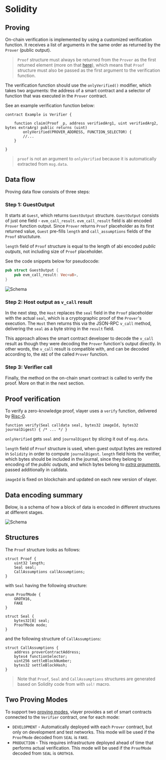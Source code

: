 # Solidity

## Proving

On-chain verification is implemented by using a customized verification function. It receives a list of arguments in the same order as returned by the `Prover` (public output).

> `Proof` structure must always be returned from the `Prover` as the first returned element (more on that [here](/advanced/prover.html#proof)),
> which means that `Proof` structure must also be passed as the first argument to the verification function. 

The verification function should use the `onlyVerified()` modifier, which takes two arguments: the address of a smart contract and a selector of function that was executed in the `Prover` contract.

See an example verification function below:

```solidity
contract Example is Verifier {

    function claim(Proof _p, address verifiedArg1, uint verifiedArg2, bytes extraArg) public returns (uint)
        onlyVerified(PROVER_ADDRESS, FUNCTION_SELECTOR) {
        //...
    }

}
```

>`proof` is not an argument to `onlyVerified` because it is automatically extracted from `msg.data`.

## Data flow

Proving data flow consists of three steps:

### Step 1: GuestOutput

It starts at `Guest`, which returns `GuestOutput` structure. 
`GuestOutput` consists of just one field - `evm_call_result`. `evm_call_result` field is abi encoded `Prover` function output. 
Since `Prover` returns `Proof` placeholder as its first returned value, `Guest` pre-fills `length` and `call_assumptions` fields of the `Proof` structuture. 

`length` field of `Proof` structure is equal to the length of abi encoded _public outputs_, not including size of `Proof` placeholder.  

See the code snippets below for pseudocode:

```rust
pub struct GuestOutput {
    pub evm_call_result: Vec<u8>,
}
```

![Schema](/images/architecture/guest-output.png)


### Step 2: Host output as `v_call` result

In the next step, the `Host` replaces the `seal` field in the `Proof` placeholder with the actual `seal`, 
which is a cryptographic proof of the `Prover`'s execution. 
The `Host` then returns this via the JSON-RPC `v_call` method, delivering the `seal` as a byte string in the `result` field.

This approach allows the smart contract developer to decode the 
`v_call` result as though they were decoding the `Prover` function's output directly.
In other words, the `v_call` result is compatible with, and can be decoded according to, the `ABI` of the called `Prover` function.

### Step 3: Verifier call
Finally, the method on the on-chain smart contract is called to verify the proof. More on that in the next section. 

## Proof verification

To verify a zero-knowledge proof, vlayer uses a `verify` function, delivered by [Risc-0](https://dev.risczero.com/api/blockchain-integration/contracts/verifier).

```solidity
function verify(Seal calldata seal, bytes32 imageId, bytes32 journalDigest) { /* ... */ }
```

`onlyVerified` gets `seal` and `journalDigest` by slicing it out of `msg.data`. 

`length` field of `Proof` structure is used, when guest output bytes are restored in `Solidity` in order to compute `journalDigest`.
`length` field hints the verifier, which bytes should be included in the journal, since they belong to encoding of the _public outputs_, 
and which bytes belong to _[extra arguments](/advanced/verifier.html#extra-arguments)_, passed additionally in calldata. 

`imageId` is fixed on blockchain and updated on each new version of vlayer.

## Data encoding summary

Below, is a schema of how a block of data is encoded in different structures at different stages.

![Schema](/images/architecture/prover-verifier-data-ecoding.png)

## Structures
The `Proof` structure looks as follows:

```solidity
struct Proof {
    uint32 length;
    Seal seal;
    CallAssumptions callAssumptions;
}
```

with `Seal` having the following structure: 

```solidity
enum ProofMode {
    GROTH16,
    FAKE
}

struct Seal {
    bytes32[8] seal;
    ProofMode mode;
}
```

and the following structure of `CallAssumptions`:

```solidity
struct CallAssumptions {
    address proverContractAddress;
    bytes4 functionSelector;
    uint256 settleBlockNumber;
    bytes32 settleBlockHash;
}
```

> Note that `Proof`, `Seal` and `CallAssumptions` structures are generated based on Solidity code from  with `sol!` macro.


## Two Proving Modes

To support two [proving modes](/advanced/proving.html), vlayer provides a set of smart contracts connected to the `Verifier` contract, one for each mode:

- `DEVELOPMENT` - Automatically deployed with each `Prover` contract, but only on development and test networks. This mode will be used if the `ProofMode` decoded from `SEAL` is `FAKE`.
- `PRODUCTION` - This requires infrastructure deployed ahead of time that performs actual verification. This mode will be used if the `ProofMode` decoded from `SEAL` is `GROTH16`.
